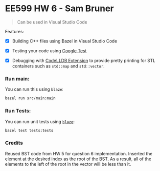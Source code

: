 # EE599 HW 6 - Sam Bruner

> Can be used in Visual Studio Code

Features:

- [x] Building C++ files using Bazel in Visual Studio Code
- [x] Testing your code using [Google Test](https://github.com/google/googletest)
- [x] Debugging with [CodeLLDB Extension](https://marketplace.visualstudio.com/items?itemName=vadimcn.vscode-lldb) to provide pretty printing for STL containers such as `std::map` and `std::vector`.


### Run main:

You can run this using `blaze`:

```bash
bazel run src/main:main
```

### Run Tests:

You can run unit tests using [`blaze`](installing-bazel):

```bash
bazel test tests:tests
```

### Credits
Reused BST code from HW 5 for question 6 implementation. Inserted the element at the desired index as the root of the BST. As a result, all of the elements to the left of the root in the vector will be less than it.